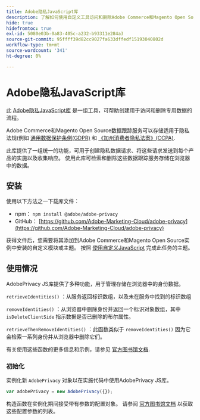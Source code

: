 ```yaml
---
title: Adobe隐私JavaScript库
description: 了解如何使用自定义工具访问和删除Adobe Commerce和Magento Open Source收集的客户个人信息。
hide: true
hidefromtoc: true
exl-id: 5080e03b-0a83-405c-a232-b93311e284a3
source-git-commit: 95ffff39d82cc9027fa633dffedf15193040802d
workflow-type: tm+mt
source-wordcount: '341'
ht-degree: 0%

---
```


# Adobe隐私JavaScript库

<!-- TODO: Remove hide metadata when the library has been integrated with Commerce. -->

此 [Adobe隐私JavaScript库](https://developer.adobe.com/apis/experienceplatform/gdpr/services/allservices.html) 是一组工具，可帮助创建用于访问和删除专用数据的流程。

Adobe Commerce和Magento Open Source数据跟踪服务可以存储适用于隐私法规(例如 [通用数据保护条例(GDPR)](gdpr.md) 和 [《加州消费者隐私法案》(CCPA)](ccpa.md).

此库提供了一组统一的功能，可用于创建隐私数据请求、将这些请求发送到每个产品的实施以及收集响应。 使用此库可检索和删除这些数据跟踪服务存储在浏览器中的数据。

## 安装

使用以下方法之一下载库文件：

- npm： `npm install @adobe/adobe-privacy`
- GitHub： [https://github.com/Adobe-Marketing-Cloud/adobe-privacy](https://github.com/Adobe-Marketing-Cloud/adobe-privacy)

获得文件后，您需要将其添加到Adobe Commerce和Magento Open Source实例中安装的自定义模块或主题。 按照 [使用自定义JavaScript](https://developer.adobe.com/commerce/frontend-core/javascript/custom/) 完成此任务的主题。

## 使用情况

AdobePrivacy JS库提供了多种功能，用于管理存储在浏览器中的身份数据。

`retrieveIdentities()`
：从服务返回标识数组，以及未在服务中找到的标识数组

`removeIdentities()`
：从浏览器中删除身份并返回一个标识对象数组，其中 `isDeleteClientSide` 指示数据是否已删除的布尔属性。

`retrieveThenRemoveIdentities()`
：此函数类似于 `removeIdentities()` 因为它会检索一系列身份并从浏览器中删除它们。

有关使用这些函数的更多信息和示例，请参见 [官方图书馆文档](https://developer.adobe.com/apis/experienceplatform/gdpr/services/allservices.html).

### 初始化

实例化新 `AdobePrivacy` 对象以在实施代码中使用AdobePrivacy JS库。

```js
var adobePrivacy = new AdobePrivacy({});
```

构造函数在实例化期间接受带有参数的配置对象。
请参阅 [官方图书馆文档](https://developer.adobe.com/apis/experienceplatform/gdpr/services/allservices.html) 以获取这些配置参数的列表。
